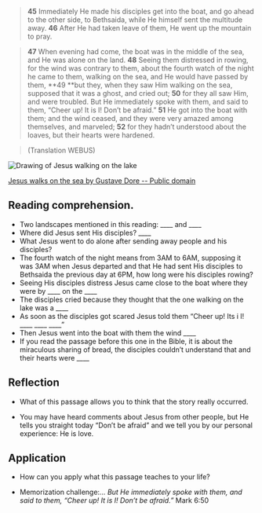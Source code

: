 > **45** Immediately He made his disciples get into the boat, and go ahead
   to the other side, to Bethsaida, while He himself sent the multitude away.
   **46** After He had taken leave of them, He went up the mountain to pray.

>  **47** When evening had come, the boat was in the middle of the sea, and
   He was alone on the land.
   **48** Seeing them distressed in rowing, for the wind was contrary to them,
   about the fourth watch of the night he came to them, walking on the sea, and
   He would have passed by them, **49 **but they, when they saw Him walking on
   the sea, supposed that it was a ghost, and cried out;
   **50** for they all saw Him, and were troubled. But He immediately spoke with
   them, and said to them, “Cheer up! It is I! Don’t be afraid.”
   **51** He got into the boat with them; and the wind ceased, and they were
   very amazed among themselves, and marveled;
   **52** for they hadn’t understood about the loaves, but their hearts were
   hardened.

> (Translation WEBUS)

![Drawing of Jesus walking on the lake](/img/camina_sobre_el_agua.jpg "Jesús
walking on teh sea")

[Jesus walks on the sea by Gustave Dore -- Public domain](https://commons.wikimedia.org/wiki/File:Jesus_walks_on_the_sea.jpg)


## Reading comprehension.

* Two landscapes mentioned in this reading: ____ and ____
* Where did Jesus sent His disciples? ____
* What Jesus went to do alone after sending away people and his disciples?
* The fourth watch of the night means from 3AM to 6AM, supposing it was 3AM
  when Jesus departed and that He had sent His disciples to Bethsaida the
  previous day at 6PM, how long were his disciples rowing?
* Seeing His disciples distress Jesus came close to the boat where they were
  by ____ on the ____
* The disciples cried because they thought that the one walking on the lake
  was a ____
* As soon as the disciples got scared Jesus told them “Cheer up! Its i I!
  ____  ____  ____”
* Then Jesus went into the boat with them the wind ____
* If you read the passage before this one in the Bible, it is about the
  miraculous sharing of bread, the disciples couldn’t understand
  that and their hearts were ____

## Reflection

* What of this passage allows you to think that the story really occurred.

* You may have heard comments about Jesus from other people,  but He tells
  you straight today “Don’t be afraid” and we tell you by our personal
  experience: He is love.

## Application

* How can you apply what this passage teaches to your life?

* Memorization challenge:_... But He immediately spoke with them, and said
  to them, “Cheer up! It is I! Don’t be afraid.”_ Mark 6:50
